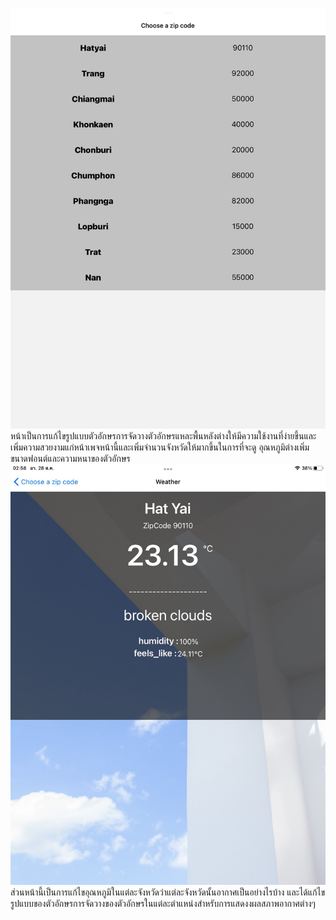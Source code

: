 ![](zipcode.jpg)
หน้าเป็นการแก้ไขรูปแบบตัวอักษรการจัดวางตัวอักษรแหละพื้นหลังต่างให้มีความใช้งานที่ง่ายขึ้นและเพิ่มความสวยงามแก่หน้าเพจหน้านี้และเพิ่มจำนวนจังหวัดให้มากขึ้นในการที่จะดู อุณหภูมิต่างเพิ่มขนาดฟอนต์และความหนาของตัวอักษร
![](display.jpg)
ส่วนหน้านี้เป็นการแก้ไขอุณหภูมิในแต่ละจังหวัดว่าแต่ละจังหวัดนั้นอากาศเป็นอย่างไรบ้าง และได้แก้ไขรูปแบบของตัวอักษรการจัดวางของตัวอักษรในแต่ละตำแหน่งสำหรับการแสดงงผลสภาพอากาศต่างๆ
